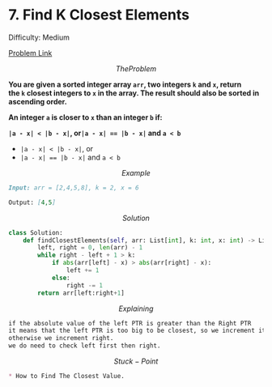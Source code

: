# 7.  Find K Closest Elements

Difficulty: Medium

[Problem Link](https://neetcode.io/problems/minimum-size-subarray-sum?list=neetcode250)

$$
The Problem
$$

**You are given a sorted integer array `arr`, two integers `k` and `x`, return the `k` closest integers to `x` in the array. The result should also be sorted in ascending order.**

**An integer `a` is closer to `x` than an integer `b` if:**

**`|a - x| < |b - x|`, or`|a - x| == |b - x|` and `a < b`**

- `|a - x| < |b - x|`, or
- `|a - x| == |b - x|` and `a < b`

$$
Example
$$

```markdown
Input: arr = [2,4,5,8], k = 2, x = 6

Output: [4,5]
```

$$
Solution
$$

```python
class Solution:
    def findClosestElements(self, arr: List[int], k: int, x: int) -> List[int]:
        left, right = 0, len(arr) - 1
        while right - left + 1 > k:
            if abs(arr[left] - x) > abs(arr[right] - x):
                left += 1
            else:
                right -= 1
        return arr[left:right+1]
```

$$
Explaining
$$

```markdown
if the absolute value of the left PTR is greater than the Right PTR
it means that the left PTR is too big to be closest, so we increment it
otherwise we increment right.
we do need to check left first then right.
```

$$
Stuck-Point
$$

```markdown
* How to Find The Closest Value.
```